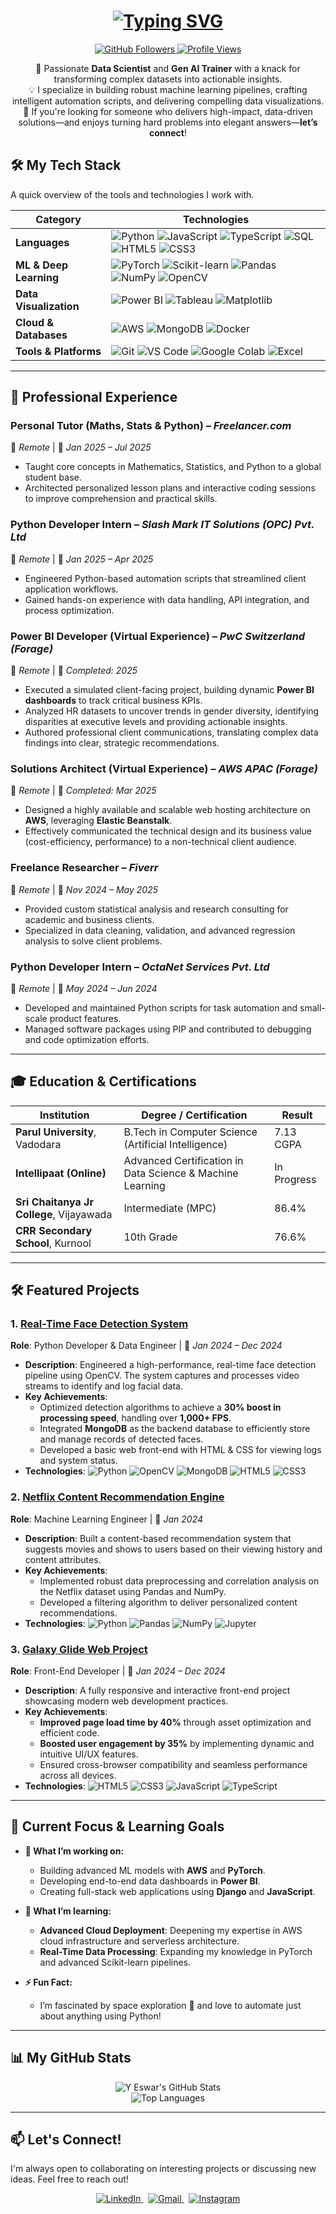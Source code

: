 #
<h1 align="center">
  <a href="https://git.io/typing-svg">
    <img src="https://readme-typing-svg.herokuapp.com?font=Fira+Code&size=30&pause=1000&color=00BFFF&center=true&vCenter=true&width=500&lines=Hey+there!+I'm+Y+Eswar+👋;a+Data+Scientist+%7C+Gen+AI;A+Python+Developer+%7C+ML+Engineer" alt="Typing SVG" />
  </a>
</h1>


<p align="center">
  <a href="https://github.com/ishuu9837?tab=followers">
    <img src="https://img.shields.io/github/followers/ishuu9837?label=Followers&style=social" alt="GitHub Followers" />
  </a>
  <a href="https://github.com/ishuu9837">
    <img src="https://komarev.com/ghpvc/?username=ishuu9837&label=Profile%20Views&color=blueviolet&style=flat" alt="Profile Views" />
  </a>
</p>

<p align="center">
  🚀 Passionate <strong>Data Scientist</strong> and <strong>Gen AI Trainer</strong> with a knack for transforming complex datasets into actionable insights.<br>
  💡 I specialize in building robust machine learning pipelines, crafting intelligent automation scripts, and delivering compelling data visualizations.<br>
  🎯 If you're looking for someone who delivers high-impact, data-driven solutions—and enjoys turning hard problems into elegant answers—<strong>let’s connect</strong>!
</p>

## 🛠️ My Tech Stack

A quick overview of the tools and technologies I work with.

| Category                | Technologies                                                                                                                                                                                                                                                                                                                                                                                                                        |
| ----------------------- | ----------------------------------------------------------------------------------------------------------------------------------------------------------------------------------------------------------------------------------------------------------------------------------------------------------------------------------------------------------------------------------------------------------------------------------- |
| **Languages** | ![Python](https://img.shields.io/badge/-Python-3776AB?style=for-the-badge&logo=python&logoColor=white) ![JavaScript](https://img.shields.io/badge/-JavaScript-F7DF1E?style=for-the-badge&logo=javascript&logoColor=black) ![TypeScript](https://img.shields.io/badge/-TypeScript-3178C6?style=for-the-badge&logo=typescript&logoColor=white) ![SQL](https://img.shields.io/badge/-SQL-CC2927?style=for-the-badge&logo=microsoft-sql-server&logoColor=white) ![HTML5](https://img.shields.io/badge/-HTML5-E34F26?style=for-the-badge&logo=html5&logoColor=white) ![CSS3](https://img.shields.io/badge/-CSS3-1572B6?style=for-the-badge&logo=css3&logoColor=white) |
| **ML & Deep Learning** | ![PyTorch](https://img.shields.io/badge/-PyTorch-EE4C2C?style=for-the-badge&logo=pytorch&logoColor=white) ![Scikit-learn](https://img.shields.io/badge/-Scikit--learn-F7931E?style=for-the-badge&logo=scikit-learn&logoColor=white) ![Pandas](https://img.shields.io/badge/-Pandas-150458?style=for-the-badge&logo=pandas&logoColor=white) ![NumPy](https://img.shields.io/badge/-NumPy-013243?style=for-the-badge&logo=numpy&logoColor=white) ![OpenCV](https://img.shields.io/badge/-OpenCV-5C3EE8?style=for-the-badge&logo=opencv&logoColor=white) |
| **Data Visualization** | ![Power BI](https://img.shields.io/badge/-Power%20BI-F2C811?style=for-the-badge&logo=power-bi&logoColor=black) ![Tableau](https://img.shields.io/badge/-Tableau-E97627?style=for-the-badge&logo=tableau&logoColor=white) ![Matplotlib](https://img.shields.io/badge/-Matplotlib-11557C?style=for-the-badge&logo=matplotlib&logoColor=white) |
| **Cloud & Databases** | ![AWS](https://img.shields.io/badge/-AWS-232F3E?style=for-the-badge&logo=amazon-aws&logoColor=white) ![MongoDB](https://img.shields.io/badge/-MongoDB-47A248?style=for-the-badge&logo=mongodb&logoColor=white) ![Docker](https://img.shields.io/badge/-Docker-2496ED?style=for-the-badge&logo=docker&logoColor=white) |
| **Tools & Platforms** | ![Git](https://img.shields.io/badge/-Git-F05032?style=for-the-badge&logo=git&logoColor=white) ![VS Code](https://img.shields.io/badge/-VS%20Code-007ACC?style=for-the-badge&logo=visual-studio-code&logoColor=white) ![Google Colab](https://img.shields.io/badge/-Google%20Colab-F9AB00?style=for-the-badge&logo=google-colab&logoColor=white) ![Excel](https://img.shields.io/badge/-Excel-217346?style=for-the-badge&logo=microsoft-excel&logoColor=white) |

---

## 💼 Professional Experience

### **Personal Tutor (Maths, Stats & Python)** – *Freelancer.com*
📍 *Remote* | 📅 *Jan 2025 – Jul 2025*
- Taught core concepts in Mathematics, Statistics, and Python to a global student base.
- Architected personalized lesson plans and interactive coding sessions to improve comprehension and practical skills.

### **Python Developer Intern** – *Slash Mark IT Solutions (OPC) Pvt. Ltd*
📍 *Remote* | 📅 *Jan 2025 – Apr 2025*
- Engineered Python-based automation scripts that streamlined client application workflows.
- Gained hands-on experience with data handling, API integration, and process optimization.

### **Power BI Developer (Virtual Experience)** – *PwC Switzerland (Forage)*
📍 *Remote* | 📅 *Completed: 2025*
- Executed a simulated client-facing project, building dynamic **Power BI dashboards** to track critical business KPIs.
- Analyzed HR datasets to uncover trends in gender diversity, identifying disparities at executive levels and providing actionable insights.
- Authored professional client communications, translating complex data findings into clear, strategic recommendations.

### **Solutions Architect (Virtual Experience)** – *AWS APAC (Forage)*
📍 *Remote* | 📅 *Completed: Mar 2025*
- Designed a highly available and scalable web hosting architecture on **AWS**, leveraging **Elastic Beanstalk**.
- Effectively communicated the technical design and its business value (cost-efficiency, performance) to a non-technical client audience.

### **Freelance Researcher** – *Fiverr*
📍 *Remote* | 📅 *Nov 2024 – May 2025*
- Provided custom statistical analysis and research consulting for academic and business clients.
- Specialized in data cleaning, validation, and advanced regression analysis to solve client problems.

### **Python Developer Intern** – *OctaNet Services Pvt. Ltd*
📍 *Remote* | 📅 *May 2024 – Jun 2024*
- Developed and maintained Python scripts for task automation and small-scale product features.
- Managed software packages using PIP and contributed to debugging and code optimization efforts.

---

## 🎓 Education & Certifications

| Institution                               | Degree / Certification                                     | Result     |
| ----------------------------------------- | ---------------------------------------------------------- | ---------- |
| **Parul University**, Vadodara            | B.Tech in Computer Science (Artificial Intelligence)       | 7.13 CGPA  |
| **Intellipaat (Online)** | Advanced Certification in Data Science & Machine Learning  | In Progress|
| **Sri Chaitanya Jr College**, Vijayawada  | Intermediate (MPC)                                         | 86.4%      |
| **CRR Secondary School**, Kurnool         | 10th Grade                                                 | 76.6%      |

---

## 🛠️ Featured Projects

### 1. [Real-Time Face Detection System](https://github.com/ishuu9837/REAL-TIME-FACE-DETECTION)
**Role**: Python Developer & Data Engineer | 📅 *Jan 2024 – Dec 2024*
- **Description**: Engineered a high-performance, real-time face detection pipeline using OpenCV. The system captures and processes video streams to identify and log facial data.
- **Key Achievements**:
  - Optimized detection algorithms to achieve a **30% boost in processing speed**, handling over **1,000+ FPS**.
  - Integrated **MongoDB** as the backend database to efficiently store and manage records of detected faces.
  - Developed a basic web front-end with HTML & CSS for viewing logs and system status.
- **Technologies**:
  ![Python](https://img.shields.io/badge/-Python-3776AB?style=for-the-badge&logo=python&logoColor=white) ![OpenCV](https://img.shields.io/badge/-OpenCV-5C3EE8?style=for-the-badge&logo=opencv&logoColor=white) ![MongoDB](https://img.shields.io/badge/-MongoDB-47A248?style=for-the-badge&logo=mongodb&logoColor=white) ![HTML5](https://img.shields.io/badge/-HTML5-E34F26?style=for-the-badge&logo=html5&logoColor=white) ![CSS3](https://img.shields.io/badge/-CSS3-1572B6?style=for-the-badge&logo=css3&logoColor=white)

### 2. [Netflix Content Recommendation Engine](https://github.com/ishuu9837/NETFLIX-CONTENT-RECOMMENDATION)
**Role**: Machine Learning Engineer | 📅 *Jan 2024*
- **Description**: Built a content-based recommendation system that suggests movies and shows to users based on their viewing history and content attributes.
- **Key Achievements**:
  - Implemented robust data preprocessing and correlation analysis on the Netflix dataset using Pandas and NumPy.
  - Developed a filtering algorithm to deliver personalized content recommendations.
- **Technologies**:
  ![Python](https://img.shields.io/badge/-Python-3776AB?style=for-the-badge&logo=python&logoColor=white) ![Pandas](https://img.shields.io/badge/-Pandas-150458?style=for-the-badge&logo=pandas&logoColor=white) ![NumPy](https://img.shields.io/badge/-NumPy-013243?style=for-the-badge&logo=numpy&logoColor=white) ![Jupyter](https://img.shields.io/badge/-Jupyter-F37626?style=for-the-badge&logo=jupyter&logoColor=white)

### 3. [Galaxy Glide Web Project](https://github.com/ishuu9837/GALAXY-GLIDE)
**Role**: Front-End Developer | 📅 *Jan 2024 – Dec 2024*
- **Description**: A fully responsive and interactive front-end project showcasing modern web development practices.
- **Key Achievements**:
  - **Improved page load time by 40%** through asset optimization and efficient code.
  - **Boosted user engagement by 35%** by implementing dynamic and intuitive UI/UX features.
  - Ensured cross-browser compatibility and seamless performance across all devices.
- **Technologies**:
  ![HTML5](https://img.shields.io/badge/-HTML5-E34F26?style=for-the-badge&logo=html5&logoColor=white) ![CSS3](https://img.shields.io/badge/-CSS3-1572B6?style=for-the-badge&logo=css3&logoColor=white) ![JavaScript](https://img.shields.io/badge/-JavaScript-F7DF1E?style=for-the-badge&logo=javascript&logoColor=black) ![TypeScript](https://img.shields.io/badge/-TypeScript-3178C6?style=for-the-badge&logo=typescript&logoColor=white)

---

## 🚀 Current Focus & Learning Goals

- **🔭 What I’m working on:**
  - Building advanced ML models with **AWS** and **PyTorch**.
  - Developing end-to-end data dashboards in **Power BI**.
  - Creating full-stack web applications using **Django** and **JavaScript**.

- **🌱 What I’m learning:**
  - **Advanced Cloud Deployment**: Deepening my expertise in AWS cloud infrastructure and serverless architecture.
  - **Real-Time Data Processing**: Expanding my knowledge in PyTorch and advanced Scikit-learn pipelines.

- **⚡ Fun Fact:**
  - I’m fascinated by space exploration 🌌 and love to automate just about anything using Python!

---

## 📊 My GitHub Stats

<p align="center">
  <img src="https://github-readme-stats.vercel.app/api?username=ishuu9837&show_icons=true&theme=tokyonight&include_all_commits=true&count_private=true" alt="Y Eswar's GitHub Stats" />
  <br/>
  <img src="https://github-readme-stats.vercel.app/api/top-langs/?username=ishuu9837&layout=compact&langs_count=8&theme=tokyonight" alt="Top Languages" />
</p>

---

## 📫 Let's Connect!

I'm always open to collaborating on interesting projects or discussing new ideas. Feel free to reach out!

<p align="center">
  <a href="https://www.linkedin.com/in/eswar854/">
    <img src="https://img.shields.io/badge/-LinkedIn-0077B5?style=for-the-badge&logo=linkedin&logoColor=white" alt="LinkedIn" />
  </a>
  &nbsp;
  <a href="mailto:eswaryadav8543@gmail.com">
    <img src="https://img.shields.io/badge/-Gmail-D14836?style=for-the-badge&logo=gmail&logoColor=white" alt="Gmail" />
  </a>
  &nbsp;
  <a href="https://www.instagram.com/ishuu.me/">
    <img src="https://img.shields.io/badge/-Instagram-E4405F?style=for-the-badge&logo=instagram&logoColor=white" alt="Instagram" />
  </a>
</p>
